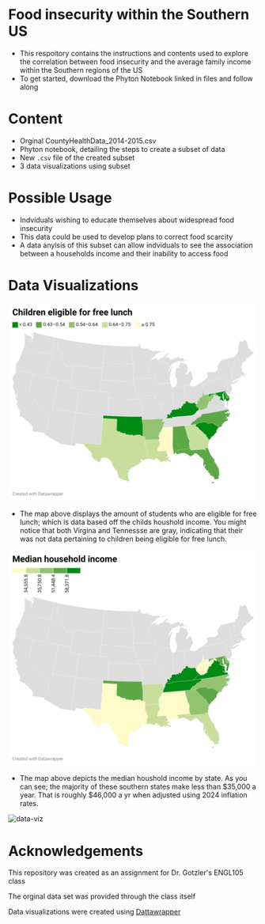# Food insecurity within the Southern US 
- This respoitory contains the instructions and contents used to explore the correlation between food insecurity and the average family income within the Southern regions of the US
- To get started, download the Phyton Notebook linked in files and follow along 
# Content
- Orginal CountyHealthData_2014-2015.csv
- Phyton notebook, detailing the steps to create a subset of data
- New `.csv` file of the created subset
- 3 data visualizations using subset
# Possible Usage
- Indviduals wishing to educate themselves about widespread food insecurity  
- This data could be used to develop plans to correct food scarcity
- A data anylsis of this subset can allow indviduals to see the association between a households income and their inability to access food
# Data Visualizations

![data-viz](/Visualizations/Kidslunchfree.png)
- The map above displays the amount of students who are eligible for free lunch; which is data based off the childs houshold income. You might notice that both Virgina and Tennessse are gray, indicating that their was not data pertaining to children being eligible for free lunch.

![data.viz](/Visualizations/Medianincome.png)
- The map above depicts the median houshold income by state. As you can see; the majority of these southern states make less than $35,000 a year. That is roughly $46,000 a yr when adjusted using 2024 inflation rates. 

![data-viz](/Vissualizations/Foodinsecurity.png)

# Acknowledgements
This repository was created as an assignment for Dr. Gotzler's ENGL105 class

The orginal data set was provided through the class itself

Data visualizations were created using [Dattawrapper](https://www.datawrapper.de/)
